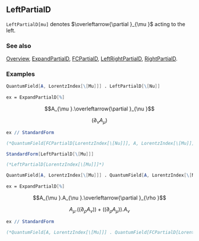 ## LeftPartialD

`LeftPartialD[mu]` denotes $\overleftarrow{\partial }_{\mu }$ acting to the left.

### See also

[Overview](Extra/FeynCalc.md), [ExpandPartialD](ExpandPartialD.md), [FCPartialD](FCPartialD.md), [LeftRightPartialD](LeftRightPartialD.md), [RightPartialD](RightPartialD.md).

### Examples

```mathematica
QuantumField[A, LorentzIndex[\[Mu]]] . LeftPartialD[\[Nu]] 
 
ex = ExpandPartialD[%]
```

$$A_{\mu }.\overleftarrow{\partial }_{\nu }$$

$$\left.(\partial _{\nu }A_{\mu }\right)$$

```mathematica
ex // StandardForm

(*QuantumField[FCPartialD[LorentzIndex[\[Nu]]], A, LorentzIndex[\[Mu]]]*)
```

```mathematica
StandardForm[LeftPartialD[\[Mu]]]

(*LeftPartialD[LorentzIndex[\[Mu]]]*)
```

```mathematica
QuantumField[A, LorentzIndex[\[Mu]]] . QuantumField[A, LorentzIndex[\[Nu]]] . LeftPartialD[\[Rho]] 
 
ex = ExpandPartialD[%]
```

$$A_{\mu }.A_{\nu }.\overleftarrow{\partial }_{\rho }$$

$$A_{\mu }.\left(\left.(\partial _{\rho }A_{\nu }\right)\right)+\left(\left.(\partial _{\rho }A_{\mu }\right)\right).A_{\nu }$$

```mathematica
ex // StandardForm

(*QuantumField[A, LorentzIndex[\[Mu]]] . QuantumField[FCPartialD[LorentzIndex[\[Rho]]], A, LorentzIndex[\[Nu]]] + QuantumField[FCPartialD[LorentzIndex[\[Rho]]], A, LorentzIndex[\[Mu]]] . QuantumField[A, LorentzIndex[\[Nu]]]*)
```